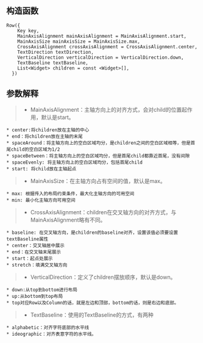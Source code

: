 ## 构造函数
```
Row({
    Key key,
    MainAxisAlignment mainAxisAlignment = MainAxisAlignment.start,
    MainAxisSize mainAxisSize = MainAxisSize.max,
    CrossAxisAlignment crossAxisAlignment = CrossAxisAlignment.center, 
    TextDirection textDirection, 
    VerticalDirection verticalDirection = VerticalDirection.down, 
    TextBaseline textBaseline, 
    List<Widget> children = const <Widget>[],
  })
```

## 参数解释
>* MainAxisAlignment：主轴方向上的对齐方式，会对child的位置起作用，默认是start。

    * center:将children放在主轴的中心
    * end：将children放在主轴的末尾
    * spaceAround：将主轴方向上的空白区域均分，是children之间的空白区域相等，但是首尾child的空白区域为1/2
    * spaceBetween：将主轴方向上的空白区域均分，但是首尾child都靠近首尾，没有间隙
    * spaceEvenly: 将主轴方向上的空白区域均分，包括首尾child
    * start: 将child放在主轴起点

>* MainAxisSize：在主轴方向占有空间的值，默认是max。

    * max: 根据传入的布局约束条件，最大化主轴方向的可用空间
    * min: 最小化主轴方向可用空间

>* CrossAxisAlignment：children在交叉轴方向的对齐方式，与MainAxisAlignment略有不同。

    * baseline: 在交叉轴方向，是children的baseline对齐，设置该值必须要设置textBaseline属性
    * center：交叉轴居中展示
    * end：在交叉轴末尾展示
    * start：起点处展示
    * stretch：填满交叉轴方向

>* VerticalDirection：定义了children摆放顺序，默认是down。

    * down:从top到bottom进行布局
    * up:从bottom到top布局
    * top对应Row以及Column的话，就是左边和顶部，bottom的话，则是右边和底部。

>* TextBaseline：使用的TextBaseline的方式，有两种

    * alphabetic：对齐字符底部的水平线
    * ideographic：对齐表意字符的水平线。


